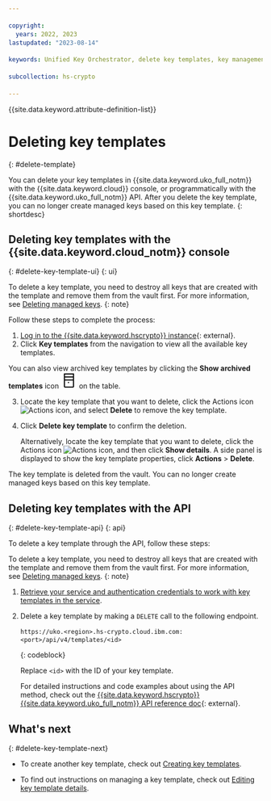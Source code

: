 ```yaml
---

copyright:
  years: 2022, 2023
lastupdated: "2023-08-14"

keywords: Unified Key Orchestrator, delete key templates, key management, kms key, UKO

subcollection: hs-crypto

---
```


{{site.data.keyword.attribute-definition-list}}


# Deleting key templates
{: #delete-template}

You can delete your key templates in {{site.data.keyword.uko_full_notm}} with the {{site.data.keyword.cloud}} console, or programmatically with the {{site.data.keyword.uko_full_notm}} API. After you delete the key template, you can no longer create managed keys based on this key template.
{: shortdesc}


## Deleting key templates with the {{site.data.keyword.cloud_notm}} console
{: #delete-key-template-ui}
{: ui}

To delete a key template, you need to destroy all keys that are created with the template and remove them from the vault first. For more information, see [Deleting managed keys](/docs/hs-crypto?topic=hs-crypto-delete-managed-keys).
{: note}

Follow these steps to complete the process:

1. [Log in to the {{site.data.keyword.hscrypto}} instance](https://cloud.ibm.com/login){: external}.
2. Click **Key templates** from the navigation to view all the available key templates.

  You can also view archived key templates by clicking the **Show archived templates** icon ![Show archived templates icon](/images/archive.svg "Show archived templates") on the table.

3. Locate the key template that you want to delete, click the Actions icon ![Actions icon](../icons/action-menu-icon.svg "Actions"), and select **Delete** to remove the key template.
4. Click **Delete key template** to confirm the deletion.

   Alternatively, locate the key template that you want to delete, click the Actions icon ![Actions icon](../icons/action-menu-icon.svg "Actions"), and then click **Show details**. A side panel is displayed to show the key template properties, click **Actions** > **Delete**.
   
The key template is deleted from the vault. You can no longer create managed keys based on this key template. 


## Deleting key templates with the API
{: #delete-key-template-api}
{: api}

To delete a key template through the API, follow these steps:

To delete a key template, you need to destroy all keys that are created with the template and remove them from the vault first. For more information, see [Deleting managed keys](/docs/hs-crypto?topic=hs-crypto-delete-managed-keys&interface=api).
{: note}

1. [Retrieve your service and authentication credentials to work with key templates in the service](/docs/hs-crypto?topic=hs-crypto-set-up-uko-api).
   
2. Delete a key template by making a `DELETE` call to the following endpoint.
    
    ```
    https://uko.<region>.hs-crypto.cloud.ibm.com:<port>/api/v4/templates/<id>
    ```
    {: codeblock}

    Replace `<id>` with the ID of your key template.

    For detailed instructions and code examples about using the API method, check out the [{{site.data.keyword.hscrypto}} {{site.data.keyword.uko_full_notm}} API reference doc](/apidocs/uko#delete-key-template){: external}.


## What's next
{: #delete-key-template-next}

- To create another key template, check out [Creating key templates](/docs/hs-crypto?topic=hs-crypto-create-template).

- To find out instructions on managing a key template, check out [Editing key template details](/docs/hs-crypto?topic=hs-crypto-edit-template).


